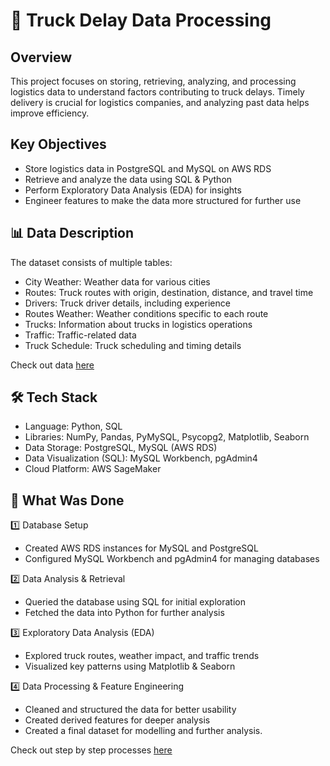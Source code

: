 # 🚛 Truck Delay Data Processing
## Overview

This project focuses on storing, retrieving, analyzing, and processing logistics data to understand factors contributing to truck delays. 
Timely delivery is crucial for logistics companies, and analyzing past data helps improve efficiency.

## Key Objectives
-  Store logistics data in PostgreSQL and MySQL on AWS RDS
-  Retrieve and analyze the data using SQL & Python
-  Perform Exploratory Data Analysis (EDA) for insights
-  Engineer features to make the data more structured for further use

## 📊 Data Description
The dataset consists of multiple tables:

- City Weather: Weather data for various cities
- Routes: Truck routes with origin, destination, distance, and travel time
- Drivers: Truck driver details, including experience
- Routes Weather: Weather conditions specific to each route
- Trucks: Information about trucks in logistics operations
- Traffic: Traffic-related data
- Truck Schedule: Truck scheduling and timing details

Check out data [here]()

## 🛠 Tech Stack

- Language: Python, SQL
- Libraries: NumPy, Pandas, PyMySQL, Psycopg2, Matplotlib, Seaborn
- Data Storage: PostgreSQL, MySQL (AWS RDS)
- Data Visualization (SQL): MySQL Workbench, pgAdmin4
- Cloud Platform: AWS SageMaker
  
## 🚀 What Was Done
1️⃣ Database Setup
-  Created AWS RDS instances for MySQL and PostgreSQL
-  Configured MySQL Workbench and pgAdmin4 for managing databases

2️⃣ Data Analysis & Retrieval
-  Queried the database using SQL for initial exploration
-  Fetched the data into Python for further analysis

3️⃣ Exploratory Data Analysis (EDA)
-  Explored truck routes, weather impact, and traffic trends
-  Visualized key patterns using Matplotlib & Seaborn

4️⃣ Data Processing & Feature Engineering
-  Cleaned and structured the data for better usability
-  Created derived features for deeper analysis
- Created a final dataset for modelling and further analysis.

Check out step by step processes [here](https://github.com/Choiceugwuede/Truck-Delay-Data-Procesing/blob/main/truck-delay-classification%20.ipynb)



